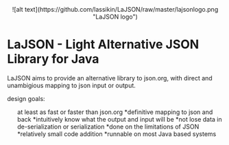 <center>
![alt text](https://github.com/lassikin/LaJSON/raw/master/lajsonlogo.png "LaJSON logo")
</center>

# LaJSON - Light Alternative JSON Library for Java

LaJSON aims to provide an alternative library to json.org, with direct and unambigious mapping to json input or output.

design goals:
<ul>
<il>at least as fast or faster than json.org</il>
<il>*definitive mapping to json and back</il>
<il>*intuitively know what the output and input will be</il>
<il>*not lose data in de-serialization or serialization</il>
<il>*done on the limitations of JSON</il>
<il>*relatively small code addition</il>
<il>*runnable on most Java based systems</il>
</ul>
